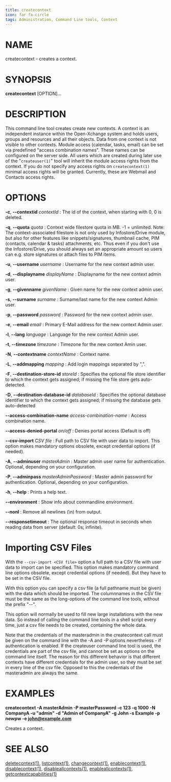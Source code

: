 ```yaml
---
title: createcontext
icon: far fa-circle
tags: Administration, Command Line tools, Context
---
```


# NAME

createcontext - creates a context.

# SYNOPSIS

**createcontext** [OPTION]...

# DESCRIPTION

This command line tool creates create new contexts. A context is an independent instance within the Open-Xchange system and holds users, groups and resources and all their objects. Data from one context is not visible to other contexts. Module access (calendar, tasks, email) can be set via predefined "access combination names". These names can be configured on the server side. All users which are created during later use of the "`createuser(1)`" tool will inherit the module access rights from the context. If you do not specify any access rights on `createcontext(1)` minimal access rights will be granted. Currently, these are Webmail and Contacts access rights.

# OPTIONS

**-c**, **--contextid** *contextId*
: The id of the context, when starting with 0, 0 is deleted.

**-q**, **--quota** *quota*
: Context wide filestore quota in MB. -1 = unlimited. Note: The context-associated filestore is not only used by Infostore/Drive module, but also for other features like snippets/signatures, thumbnail cache, PIM (contacts, calendar & tasks) attachments, etc. Thus even if you don't use the Infostore/Drive, you should always set an appropriate amount so users can e.g. store signatures or attach files to PIM items. 

**-u**, **--username** *username*
: Username for the new context admin user.

**-d**, **--displayname** *displayName*
: Displayname for the new context admin user.

**-g**, **--givenname** *givenName*
: Given name for the new context admin user.

**-s**, **--surname** *surname*
: Surname/last name for the new context Admin user.

**-p**, **--password** *password*
: Password for the new context admin user.

**-e**, **--email** *email*
: Primary E-Mail address for the new context Admin user.

**-l**, **--lang** *language*
: Language for the new context Admin user.

**-t**, **--timezone** *timezone*
: Timezone for the new context Amin user.

**-N**, **--contextname** *contextName*
: Context name.

**-L**, **--addmapping** *mapping*
: Add login mappings separated by ",".

**-F**, **--destination-store-id** *storeId*
: Specifies the optional file store identifier to which the context gets assigned; if missing the file store gets auto-detected.

**-D**, **--destination-database-id** *databaseId*
: Specifies the optional database identifier to which the context gets assigned; if missing the database gets auto-detected

**--access-combination-name** *access-combination-name*
: Access combination name.

**--access-denied-portal** *on/off*
: Denies portal access (Default is off)

**--csv-import** *CSV file*
: Full path to CSV file with user data to import. This option makes mandatory options obsolete, except credential options (if needed). 

**-A**, **--adminuser** *masterAdmin*
: Master admin user name for authentication. Optional, depending on your configuration.

**-P**, **--adminpass** *masterAdminPassword*
: Master admin password for authentication. Optional, depending on your configuration.

**-h**, **--help**
: Prints a help text.

**--environment**
: Show info about commandline environment.

**--nonl**
: Remove all newlines (\\n) from output.

**--responsetimeout**
: The optional response timeout in seconds when reading data from server (default: 0s; infinite).

# Importing CSV Files
With the `--csv-import <CSV file>` option a full path to a CSV file with user data to import can be specified. This option makes mandatory command line options obsolete, except credential options (if needed). But they have to be set in the CSV file.

With this option you can specify a csv file (a full pathname must be given) with the data which should be imported. The columnnames in the CSV file must be the same as the long-options of the command line tools, without the prefix "--".

This option will normally be used to fill new large installations with the new data. So instead of calling the command line tools in a shell script every time, just a csv file needs to be created, containing the whole data.

Note that the credentials of the masteradmin in the createcontext call must be given on the command line with the -A and -P options nevertheless - if authentication is enabled. If the createuser command line tool is used, the credentials are part of the csv file, and cannot be set as options on the command line itself. The reason for this different behavior is that different contexts have different credentials for the admin user, so they must be set in every line of the csv file. Opposed to this the credentials of the masteradmin are always the same. 

# EXAMPLES

**createcontext -A masterAdmin -P masterPassword -c 123 -q 1000 -N CompanyA -u "admin" -d "Admin of CompanyA" -g John -s Example -p newpw -e john@example.com**

Creates a context.

# SEE ALSO

[deletecontext(1)](deletecontext), [listcontext(1)](listcontext), [changecontext(1)](changecontext), [enablecontext(1)](enablecontext), [disablecontext(1)](disablecontext), [disableallcontexts(1)](disableallcontexts), [enableallcontexts(1)](enableallcontexts), [getcontextcapabilities(1)](getcontextcapabilities)
